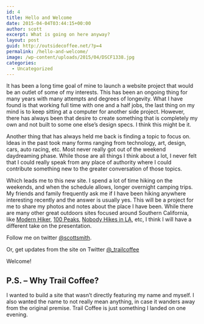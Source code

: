 ```yaml
---
id: 4
title: Hello and Welcome
date: 2015-04-04T03:44:15+00:00
author: scott
excerpt: What is going on here anyway?
layout: post
guid: http://outsidecoffee.net/?p=4
permalink: /hello-and-welcome/
image: /wp-content/uploads/2015/04/DSCF1338.jpg
categories:
  - Uncategorized
---
```

It has been a long time goal of mine to launch a website project that would be an outlet of some of my interests. This has been an ongoing thing for many years with many attempts and degrees of longevity. What I have found is that working full time with one and a half jobs, the last thing on my mind is to keep sitting at a computer for another side project. However, there has always been that desire to create something that is completely my own and not built to some one else’s design specs. I think this might be it.

Another thing that has always held me back is finding a topic to focus on. Ideas in the past took many forms ranging from technology, art, design, cars, auto racing, etc. Most never really got out of the weekend daydreaming phase. While those are all things I think about a lot, I never felt that I could really speak from any place of authority where I could contribute something new to the greater conversation of those topics.

Which leads me to this new site. I spend a lot of time hiking on the weekends, and when the schedule allows, longer overnight camping trips. My friends and family frequently ask me if I have been hiking anywhere interesting recently and the answer is usually yes. This will be a project for me to share my photos and notes about the place I have been. While there are many other great outdoors sites focused around Southern California, like <a href="http://www.modernhiker.com">Modern Hiker</a>, <a href="http://100peaks.com">100 Peaks</a>, <a href="http://nobodyhikesinla.com">Nobody Hikes in LA</a>, etc, I think I will have a different take on the presentation.

Follow me on twitter <a href="http://www.twitter.com/scottsmith">@scottsmith</a>.

Or, get updates from the site on Twitter <a href="http://www.twitter.com/_trailcoffee">@_trailcoffee</a>

Welcome!
<h2>P.S. – Why Trail Coffee?</h2>
I wanted to build a site that wasn’t directly featuring my name and myself. I also wanted the name to not really mean anything, in case it wanders away from the original premise. Trail Coffee is just something I landed on one evening.